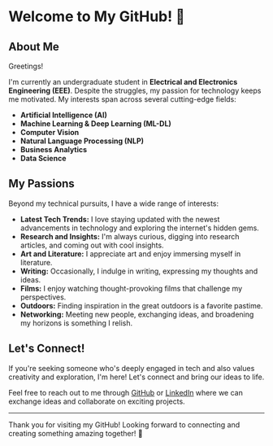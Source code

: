 # Welcome to My GitHub! 👋

## About Me

Greetings!

I'm currently an undergraduate student in **Electrical and Electronics Engineering (EEE)**. Despite the struggles, my passion for technology keeps me motivated. My interests span across several cutting-edge fields:

- **Artificial Intelligence (AI)**
- **Machine Learning & Deep Learning (ML-DL)**
- **Computer Vision**
- **Natural Language Processing (NLP)**
- **Business Analytics**
- **Data Science**


## My Passions

Beyond my technical pursuits, I have a wide range of interests:

- **Latest Tech Trends:** I love staying updated with the newest advancements in technology and exploring the internet's hidden gems.
- **Research and Insights:** I'm always curious, digging into research articles, and coming out with cool insights.
- **Art and Literature:** I appreciate art and enjoy immersing myself in literature.
- **Writing:** Occasionally, I indulge in writing, expressing my thoughts and ideas.
- **Films:** I enjoy watching thought-provoking films that challenge my perspectives.
- **Outdoors:** Finding inspiration in the great outdoors is a favorite pastime.
- **Networking:** Meeting new people, exchanging ideas, and broadening my horizons is something I relish.

## Let's Connect!

If you're seeking someone who's deeply engaged in tech and also values creativity and exploration, I'm here! Let's connect and bring our ideas to life.

Feel free to reach out to me through [GitHub](https://github.com/JubayerONROB) or [LinkedIn](https://www.linkedin.com/in/a-j-a-jubayer-talukder-a601b924b) where we can exchange ideas and collaborate on exciting projects.

---

Thank you for visiting my GitHub! Looking forward to connecting and creating something amazing together! 🚀

